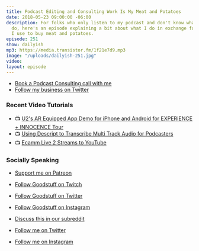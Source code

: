 ```yaml
---
title: Podcast Editing and Consulting Work Is My Meat and Potatoes
date: 2018-05-23 09:00:00 -06:00
description: For folks who only listen to my podcast and don't know what I actually
  do, here's an episode explaining a bit about what I do in exchange for money which
  I use to buy meat and potatoes.
episode: 251
show: dailyish
mp3: https://media.transistor.fm/1f21e7d9.mp3
image: "/uploads/dailyish-251.jpg"
video: 
layout: episode
---
```


* [Book a Podcast Consulting call with me](https://calendly.com/ichris/podcast-consulting-call)
* [Follow my business on Twitter](https://twitter.com/lemonproduction)


### Recent Video Tutorials

* 📺 [U2's AR Equipped App Demo for iPhone and Android for EXPERIENCE + INNOCENCE Tour](https://www.youtube.com/edit?o=U&video_id=soaHtV10Seo)
* 📺 [Using Descript to Transcribe Multi Track Audio for Podcasters](https://www.youtube.com/watch?v=wRWttnLOQiE)
* 📺 [Ecamm Live 2 Streams to YouTube](https://www.youtube.com/watch?v=lpr267l4VDM)

### Socially Speaking

* [Support me on Patreon](https://www.patreon.com/ichris)

* [Follow Goodstuff on Twitch](https://www.twitch.tv/goodstuff_fm)
* [Follow Goodstuff on Twitter](https://twitter.com/goodstufffm)
* [Follow Goodstuff on Instagram](https://www.instagram.com/goodstuff_fm/)
* [Discuss this in our subreddit](https://www.reddit.com/r/Goodstuff_fm/)

* [Follow me on Twitter](https://www.twitter.com/ichris)
* [Follow me on Instagram](https://www.instagram.com/ichrisv2/)
